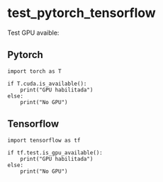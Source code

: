 # test_pytorch_tensorflow

Test GPU avaible:

## Pytorch

```
import torch as T 

if T.cuda.is_available():
    print("GPU habilitada")
else:
    print("No GPU")
```
## Tensorflow
```
import tensorflow as tf 

if tf.test.is_gpu_available():
    print("GPU habilitada")
else:
    print("No GPU")
```
